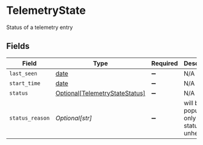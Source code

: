 # TelemetryState

Status of a telemetry entry


## Fields

| Field                                                                         | Type                                                                          | Required                                                                      | Description                                                                   |
| ----------------------------------------------------------------------------- | ----------------------------------------------------------------------------- | ----------------------------------------------------------------------------- | ----------------------------------------------------------------------------- |
| `last_seen`                                                                   | [date](https://docs.python.org/3/library/datetime.html#date-objects)          | :heavy_minus_sign:                                                            | N/A                                                                           |
| `start_time`                                                                  | [date](https://docs.python.org/3/library/datetime.html#date-objects)          | :heavy_minus_sign:                                                            | N/A                                                                           |
| `status`                                                                      | [Optional[TelemetryStateStatus]](../../models/shared/telemetrystatestatus.md) | :heavy_minus_sign:                                                            | N/A                                                                           |
| `status_reason`                                                               | *Optional[str]*                                                               | :heavy_minus_sign:                                                            | will be populate only when status is unhealthy                                |